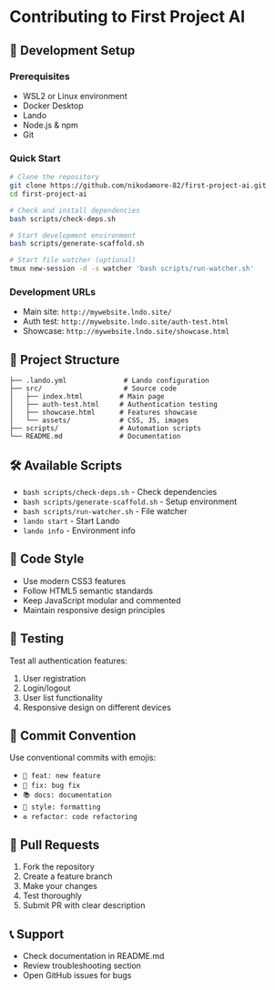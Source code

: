 # Contributing to First Project AI

## 🚀 Development Setup

### Prerequisites
- WSL2 or Linux environment
- Docker Desktop
- Lando
- Node.js & npm
- Git

### Quick Start
```bash
# Clone the repository
git clone https://github.com/nikodamore-82/first-project-ai.git
cd first-project-ai

# Check and install dependencies
bash scripts/check-deps.sh

# Start development environment
bash scripts/generate-scaffold.sh

# Start file watcher (optional)
tmux new-session -d -s watcher 'bash scripts/run-watcher.sh'
```

### Development URLs
- Main site: `http://mywebsite.lndo.site/`
- Auth test: `http://mywebsite.lndo.site/auth-test.html`
- Showcase: `http://mywebsite.lndo.site/showcase.html`

## 📁 Project Structure
```
├── .lando.yml              # Lando configuration
├── src/                    # Source code
│   ├── index.html         # Main page
│   ├── auth-test.html     # Authentication testing
│   ├── showcase.html      # Features showcase
│   └── assets/            # CSS, JS, images
├── scripts/               # Automation scripts
└── README.md              # Documentation
```

## 🛠️ Available Scripts
- `bash scripts/check-deps.sh` - Check dependencies
- `bash scripts/generate-scaffold.sh` - Setup environment
- `bash scripts/run-watcher.sh` - File watcher
- `lando start` - Start Lando
- `lando info` - Environment info

## 🎨 Code Style
- Use modern CSS3 features
- Follow HTML5 semantic standards
- Keep JavaScript modular and commented
- Maintain responsive design principles

## 🧪 Testing
Test all authentication features:
1. User registration
2. Login/logout
3. User list functionality
4. Responsive design on different devices

## 📝 Commit Convention
Use conventional commits with emojis:
- `🚀 feat: new feature`
- `🐛 fix: bug fix`
- `📚 docs: documentation`
- `🎨 style: formatting`
- `♻️ refactor: code refactoring`

## 🤝 Pull Requests
1. Fork the repository
2. Create a feature branch
3. Make your changes
4. Test thoroughly
5. Submit PR with clear description

## 📞 Support
- Check documentation in README.md
- Review troubleshooting section
- Open GitHub issues for bugs